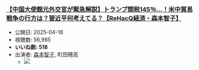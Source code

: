 ### [【中国大使館元外交官が緊急解説】トランプ関税145％...！米中貿易戦争の行方は？習近平何考えてる？【ReHacQ経済・森本智子】](https://www.youtube.com/watch?v=sorUSlXYB2Y)
-   公開日: 2025-04-18
-   視聴数: 56,985
-   **いいね数: 518**
-   出演者: [森本智子](/rehacq_fan/people/森本智子 "wikilink"), 町田穂高
    - [![](https://img.youtube.com/vi/sorUSlXYB2Y/hqdefault.jpg)](https://www.youtube.com/watch?v=sorUSlXYB2Y)
